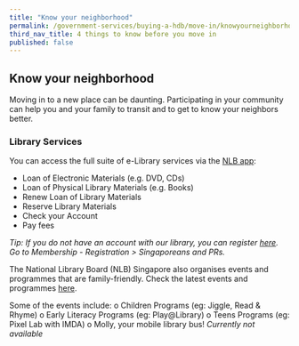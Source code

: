 ```yaml
---
title: "Know your neighborhood"
permalink: /government-services/buying-a-hdb/move-in/knowyourneighborhood/
third_nav_title: 4 things to know before you move in
published: false  
---
```


## Know your neighborhood 
Moving in to a new place can be daunting. Participating in your community can help you and your family to transit and to get to know your neighbors better.

### Library Services

You can access the full suite of e-Library services via the [NLB app](https://mobileapp.nlb.gov.sg/):
-	Loan of Electronic Materials (e.g. DVD, CDs) 
-	Loan of Physical Library Materials (e.g. Books)
-	Renew Loan of Library Materials 
-	Reserve Library Materials
-	Check your Account
-	Pay fees 

*Tip: If you do not have an account with our library, you can register [here](https://account.nlb.gov.sg/?type=register). Go to Membership - Registration > Singaporeans and PRs.*


The National Library Board (NLB) Singapore also organises events and programmes that are family-friendly. Check the latest events and programmes [here](https://www.nlb.gov.sg/golibrary2/c/30307529/). 

Some of the events include: 
o	Children Programs (eg: Jiggle, Read & Rhyme) 
o	Early Literacy Programs (eg: Play@Library) 
o	Teens Programs (eg: Pixel Lab with IMDA) 
o	Molly, your mobile library bus!  *Currently not available* 

